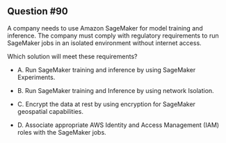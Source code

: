 ## Question #90

 A company needs to use Amazon SageMaker for model training and inference. The company must comply with regulatory requirements to run SageMaker jobs in an isolated environment without internet access.

Which solution will meet these requirements?

- A. Run SageMaker training and inference by using SageMaker Experiments.

- B. Run SageMaker training and Inference by using network Isolation.

- C. Encrypt the data at rest by using encryption for SageMaker geospatial capabilities.

- D. Associate appropriate AWS Identity and Access Management (IAM) roles with the SageMaker jobs.